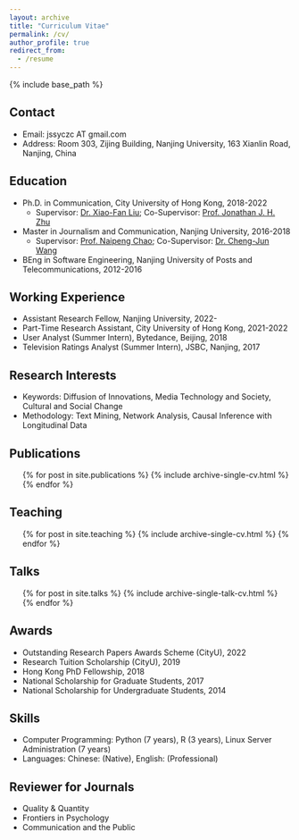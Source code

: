 ```yaml
---
layout: archive
title: "Curriculum Vitae"
permalink: /cv/
author_profile: true
redirect_from:
  - /resume
---
```


{% include base_path %}

## Contact

- Email: jssyczc AT gmail.com
- Address: Room 303, Zijing Building, Nanjing University, 163 Xianlin Road, Nanjing, China

## Education

- Ph.D. in Communication, City University of Hong Kong, 2018-2022
  - Supervisor: [Dr. Xiao-Fan Liu](https://scholar.google.com/citations?user=77urMs4AAAAJ&hl=en); Co-Supervisor: [Prof. Jonathan J. H. Zhu](https://scholar.google.com/citations?user=q41vFFQAAAAJ&hl=en)
- Master in Journalism and Communication, Nanjing University, 2016-2018
  - Supervisor: [Prof. Naipeng Chao](http://cmc.szu.edu.cn/Home/Default/teachersMoreE/4058.html); Co-Supervisor: [Dr. Cheng-Jun Wang](https://chengjunwang.com/)
- BEng in Software Engineering, Nanjing University of Posts and Telecommunications, 2012-2016

## Working Experience

- Assistant Research Fellow, Nanjing University, 2022-
- Part-Time Research Assistant, City University of Hong Kong, 2021-2022
- User Analyst (Summer Intern), Bytedance, Beijing, 2018
- Television Ratings Analyst (Summer Intern), JSBC, Nanjing, 2017

## Research Interests

- Keywords: Diffusion of Innovations, Media Technology and Society, Cultural and Social Change
- Methodology: Text Mining, Network Analysis, Causal Inference with Longitudinal Data

## Publications

  <ul>{% for post in site.publications %}
    {% include archive-single-cv.html %}
  {% endfor %}</ul>
 
## Teaching

  <ul>{% for post in site.teaching %}
    {% include archive-single-cv.html %}
  {% endfor %}</ul>
  
## Talks

  <ul>{% for post in site.talks %}
    {% include archive-single-talk-cv.html %}
  {% endfor %}</ul>
  
## Awards

- Outstanding Research Papers Awards Scheme (CityU), 2022
- Research Tuition Scholarship (CityU), 2019
- Hong Kong PhD Fellowship, 2018
- National Scholarship for Graduate Students, 2017
- National Scholarship for Undergraduate Students, 2014

## Skills
- Computer Programming: Python (7 years), R (3 years), Linux Server Administration (7 years)
- Languages: Chinese: (Native), English: (Professional)

## Reviewer for Journals

- Quality & Quantity
- Frontiers in Psychology
- Communication and the Public
